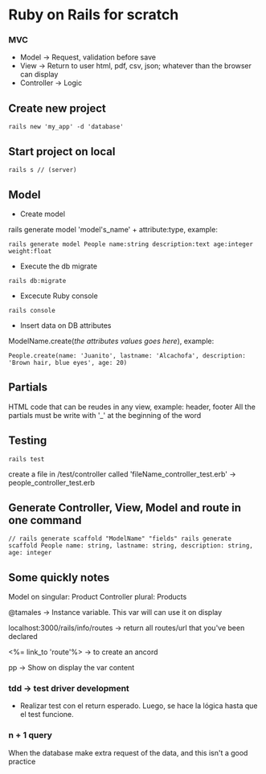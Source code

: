 # Ruby on Rails for scratch
### MVC

* Model -> Request, validation before save
* View -> Return to user html, pdf, csv, json; whatever than the browser can display
* Controller -> Logic

## Create new project
```
rails new 'my_app' -d 'database'
```

## Start project on local
```
rails s // (server)
```
## Model

* Create model

rails generate model 'model's_name' + attribute:type, example:
```
rails generate model People name:string description:text age:integer weight:float
```

* Execute the db migrate
```
rails db:migrate
```

* Excecute Ruby console
```
rails console
```

* Insert data on DB attributes

ModelName.create(*the attributes values goes here*), example:
```
People.create(name: 'Juanito', lastname: 'Alcachofa', description: 'Brown hair, blue eyes', age: 20)
```

## Partials
HTML code that can be reudes in any view, example: header, footer
All the partials must be write with '_' at the beginning of the word

## Testing
```
rails test
```
create a file in /test/controller called 'fileName_controller_test.erb' -> people_controller_test.erb

## Generate Controller, View, Model and route in one command
``
// rails generate scaffold "ModelName" "fields"
rails generate scaffold People name: string, lastname: string, description: string, age: integer
``


## Some quickly notes
Model on singular: Product
Controller plural: Products

@tamales -> Instance variable. This var will can use it on display

localhost:3000/rails/info/routes -> return all routes/url that you've been declared

<%= link_to 'route'%> -> to create an ancord

pp -> Show on display the var content

### tdd -> test driver development
* Realizar test con el return esperado. Luego, se hace la lógica hasta que el test funcione.

### n + 1 query
When the database make extra request of the data, and this isn't a good practice